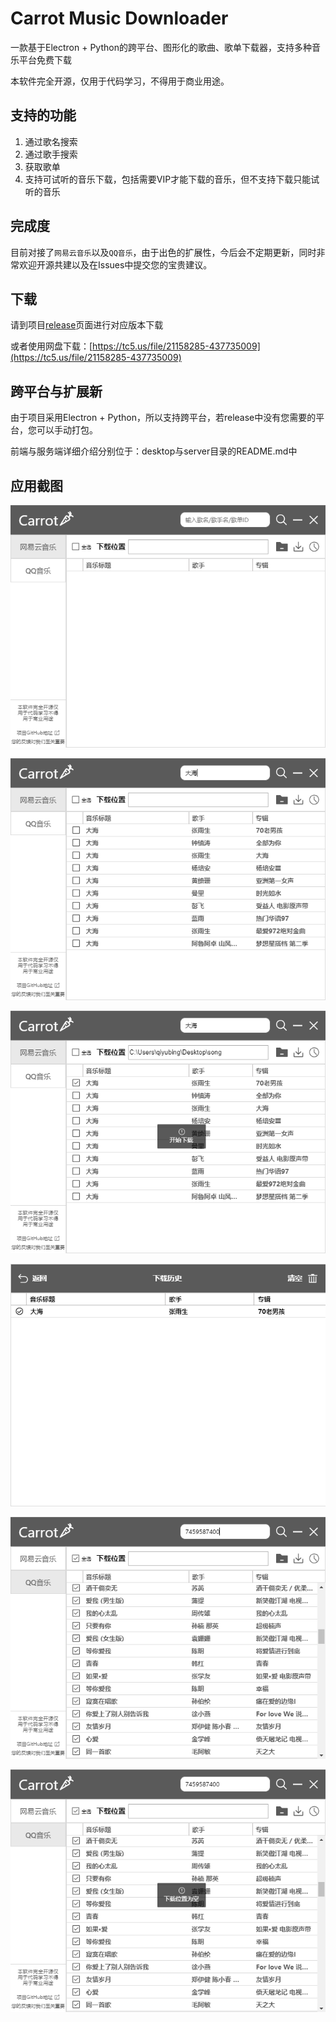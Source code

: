 # Carrot Music Downloader
一款基于Electron + Python的跨平台、图形化的歌曲、歌单下载器，支持多种音乐平台免费下载

本软件完全开源，仅用于代码学习，不得用于商业用途。

## 支持的功能

1. 通过歌名搜索
2. 通过歌手搜索
3. 获取歌单
4. 支持可试听的音乐下载，包括需要VIP才能下载的音乐，但不支持下载只能试听的音乐

## 完成度

目前对接了`网易云音乐`以及`QQ音乐`，由于出色的扩展性，今后会不定期更新，同时非常欢迎开源共建以及在Issues中提交您的宝贵建议。

## 下载
请到项目[release](https://github.com/Carrot-Software/carrot-music-downloader/releases)页面进行对应版本下载

或者使用网盘下载：[https://tc5.us/file/21158285-437735009](https://tc5.us/file/21158285-437735009)

## 跨平台与扩展新

由于项目采用Electron + Python，所以支持跨平台，若release中没有您需要的平台，您可以手动打包。

前端与服务端详细介绍分别位于：desktop与server目录的README.md中

## 应用截图

![image-20200415172718325](README.assets/image-20200415172718325.png)

![image-20200415172843744](README.assets/image-20200415172843744.png)

![image-20200415172959307](README.assets/image-20200415172959307.png)

![image-20200415173012658](README.assets/image-20200415173012658.png)

![image-20200415174629757](README.assets/image-20200415174629757.png)

![image-20200415174604358](README.assets/image-20200415174604358.png)
